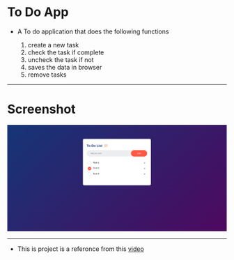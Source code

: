 # To Do App
- A To do application that does the following functions

  1. create a new task
  2. check the task if complete
  3. uncheck the task if not
  4. saves the data in browser
  5. remove tasks
----
# Screenshot
![screenshot](./images/Screenshot.png)

---
- This is project is a referonce from this [video](https://www.youtube.com/watch?v=G0jO8kUrg-I)